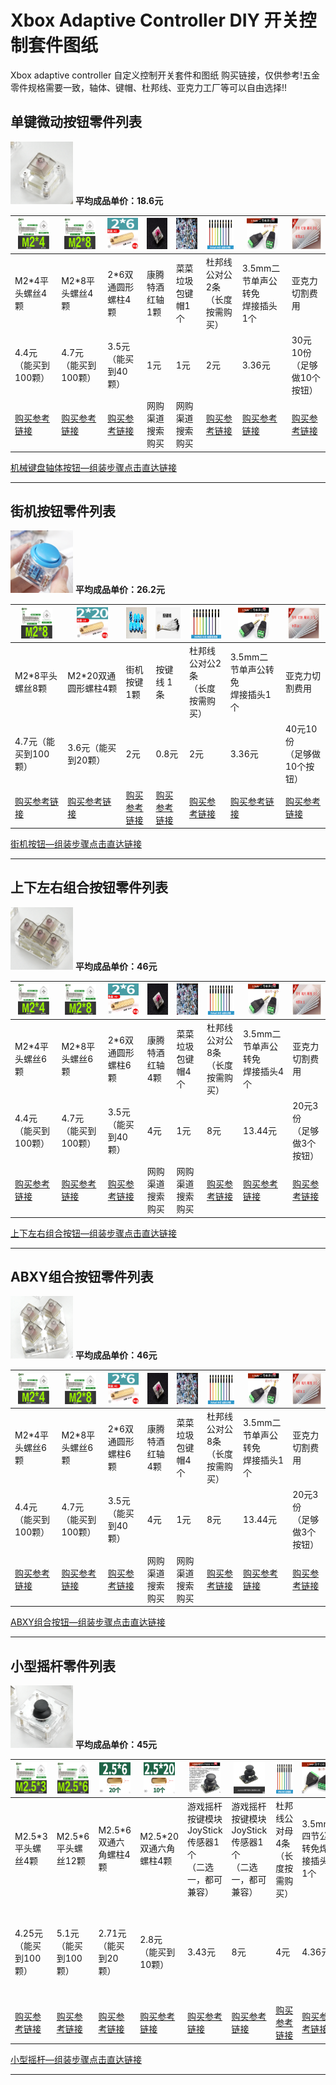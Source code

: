 # Xbox Adaptive Controller DIY 开关控制套件图纸
Xbox adaptive controller 自定义控制开关套件和图纸
购买链接，仅供参考!五金零件规格需要一致，轴体、键帽、杜邦线、亚克力工厂等可以自由选择!!



## 单键微动按钮零件列表

<img src="./img/Singlebutton/keyboard.png" height="100" width="100" /> **平均成品单价：18.6元**

| <img src="./img/Singlebutton/M2-4.png" height="50" width="50" /> | <img src="./img/Singlebutton/M2-8.png" height="50" width="50" /> | <img src="./img/Singlebutton/M2-6y.png" height="50" width="50" /> | <img src="./img/Singlebutton/kttjhz.png" height="50" width="50" /> | <img src="./img/Singlebutton/ccljbjm.png" height="50" width="50" /> | <img src="./img/Singlebutton/dbxgdg.png" height="50" width="50" /> | <img src="./img/Singlebutton/3.5mm.png" height="50" width="50" /> | <img src="./img/Singlebutton/ykl.png" height="50" width="50" /> |
| ------------------------------------------------------------ | ------------------------------------------------------------ | ------------------------------------------------------------ | ------------------------------------------------------------ | ------------------------------------------------------------ | ------------------------------------------------------------ | ------------------------------------------------------------ | ------------------------------------------------------------ |
| M2*4平头螺丝4颗                                              | M2*8平头螺丝4颗                                              | 2*6双通圆形螺柱4颗                                           | 康腾特酒红轴1颗                                              | 菜菜垃圾包键帽1个                                            | 杜邦线公对公2条<br/>（长度按需购买）                         | 3.5mm二节单声公转免<br/>焊接插头1个                          | 亚克力切割费用                                               |
| 4.4元（能买到100颗）                                         | 4.7元（能买到100颗）                                         | 3.5元（能买到40颗）                                          | 1元                                                          | 1元                                                          | 2元                                                          | 3.36元                                                       | 30元10份<br/>（足够做10个按钮）                              |
| [购买参考链接](https://detail.tmall.com/item.htm?id=627952509933&spm=a1z09.2.0.0.6d462e8dXdpe8u&_u=e3b7eq17cb87&skuId=4456393808434) | [购买参考链接](https://detail.tmall.com/item.htm?id=627952509933&spm=a1z09.2.0.0.6d462e8dXdpe8u&_u=e3b7eq17cb87&skuId=4456393808438) | [购买参考链接](https://detail.tmall.com/item.htm?id=16348329016&spm=a1z09.2.0.0.6d462e8dXdpe8u&_u=e3b7eq177d95&skuId=33218736229) | 网购渠道搜索购买                                             | 网购渠道搜索购买                                             | [购买参考链接](https://item.taobao.com/item.htm?spm=a1z09.2.0.0.1bdb2e8dQ1Vv1c&id=567943637652&_u=s3b7eq171949) | [购买参考链接](https://detail.tmall.com/item.htm?id=561728920921&spm=a1z09.2.0.0.1bdb2e8do49iY8&_u=s3b7eq175893&skuId=4307108837005) | [购买参考链接](https://shop111329417.taobao.com/shop/view_shop.htm?shop_id=111329417) |



[机械键盘轴体按钮—组装步骤点击直达链接](https://shimo.im/docs/GJDPtxYRpHPWwKqr/read)



------



## 街机按钮零件列表

<img src="./img/Arcadebutton/Arcadebutton.png" height="100" width="100" /> **平均成品单价：26.2元**

| <img src="./img/Arcadebutton/m2-8.png" height="50" width="50" /> | <img src="./img/Arcadebutton/M2-20.png" height="50" width="50" /> | <img src="./img/Arcadebutton/Arcadebutton1.png" height="50" width="50" /> | <img src="./img/Arcadebutton/ajx.png" height="50" width="50" /> | <img src="./img/Singlebutton/dbxgdg.png" height="50" width="50" /> | <img src="./img/Singlebutton/3.5mm.png" height="50" width="50" /> | <img src="./img/Singlebutton/ykl.png" height="50" width="50" /> |
| ------------------------------------------------------------ | ------------------------------------------------------------ | ------------------------------------------------------------ | ------------------------------------------------------------ | ------------------------------------------------------------ | ------------------------------------------------------------ | ------------------------------------------------------------ |
| M2*8平头螺丝8颗                                              | M2*20双通圆形螺柱4颗                                         | 街机按键1颗                                                  | 按键线 1条                                                   | 杜邦线公对公2条<br/>（长度按需购买）                         | 3.5mm二节单声公转免<br/>焊接插头1个                          | 亚克力切割费用                                               |
| 4.7元（能买到100颗）                                         | 3.6元（能买到20颗）                                          | 2元                                                          | 0.8元                                                        | 2元                                                          | 3.36元                                                       | 40元10份<br/>（足够做10个按钮）                              |
| [购买参考链接](https://detail.tmall.com/item.htm?id=627952509933&spm=a1z09.2.0.0.6d462e8dXdpe8u&_u=e3b7eq17cb87&skuId=4456393808438) | [购买参考链接](https://detail.tmall.com/item.htm?id=16348329016&spm=a1z09.2.0.0.6d462e8dXdpe8u&_u=e3b7eq177d95&skuId=33218736234) | [购买参考链接](https://item.taobao.com/item.htm?spm=a1z09.2.0.0.1bdb2e8dAfTDSq&id=593682113162&_u=s3b7eq17f980) | [购买参考链接](https://item.taobao.com/item.htm?spm=a1z09.2.0.0.1bdb2e8duIaEK1&id=628778295303&_u=s3b7eq174834) | [购买参考链接](https://item.taobao.com/item.htm?spm=a1z09.2.0.0.1bdb2e8dQ1Vv1c&id=567943637652&_u=s3b7eq171949) | [购买参考链接](https://detail.tmall.com/item.htm?id=561728920921&spm=a1z09.2.0.0.1bdb2e8do49iY8&_u=s3b7eq175893&skuId=4307108837005) | [购买参考链接](https://shop111329417.taobao.com/shop/view_shop.htm?shop_id=111329417) |



[街机按钮—组装步骤点击直达链接](https://shimo.im/docs/QgvRYDP9kydr6wP6/read)



------



## 上下左右组合按钮零件列表

<img src="./img/Directionkey/Directionkey.png" height="100" width="100" /> **平均成品单价：46元**

| <img src="./img/Directionkey/M2-4.png" height="50" width="50" /> | <img src="./img/Directionkey/M2-8.png" height="50" width="50" /> | <img src="./img/Directionkey/2-6.png" height="50" width="50" /> | <img src="./img/Singlebutton/kttjhz.png" height="50" width="50" /> | <img src="./img/Singlebutton/ccljbjm.png" height="50" width="50" /> | <img src="./img/Singlebutton/dbxgdg.png" height="50" width="50" /> | <img src="./img/Singlebutton/3.5mm.png" height="50" width="50" /> | <img src="./img/Singlebutton/ykl.png" height="50" width="50" /> |
| ------------------------------------------------------------ | ------------------------------------------------------------ | ------------------------------------------------------------ | ------------------------------------------------------------ | ------------------------------------------------------------ | ------------------------------------------------------------ | ------------------------------------------------------------ | ------------------------------------------------------------ |
| M2*4平头螺丝6颗                                              | M2*8平头螺丝6颗                                              | 2*6双通圆形螺柱6颗                                           | 康腾特酒红轴4颗                                              | 菜菜垃圾包键帽4个                                            | 杜邦线公对公8条<br/>（长度按需购买）                         | 3.5mm二节单声公转免<br/>焊接插头4个                          | 亚克力切割费用                                               |
| 4.4元（能买到100颗）                                         | 4.7元（能买到100颗）                                         | 3.5元（能买到40颗）                                          | 4元                                                          | 1元                                                          | 8元                                                          | 13.44元                                                      | 20元3份<br/>（足够做3个按钮）                                |
| [购买参考链接](https://detail.tmall.com/item.htm?id=627952509933&spm=a1z09.2.0.0.6d462e8dXdpe8u&_u=e3b7eq17cb87&skuId=4456393808434) | [购买参考链接](https://detail.tmall.com/item.htm?id=627952509933&spm=a1z09.2.0.0.6d462e8dXdpe8u&_u=e3b7eq17cb87&skuId=4456393808438) | [购买参考链接](https://detail.tmall.com/item.htm?id=16348329016&spm=a1z09.2.0.0.6d462e8dXdpe8u&_u=e3b7eq177d95&skuId=33218736229) | 网购渠道搜索购买                                             | 网购渠道搜索购买                                             | [购买参考链接](https://item.taobao.com/item.htm?spm=a1z09.2.0.0.1bdb2e8dQ1Vv1c&id=567943637652&_u=s3b7eq171949) | [购买参考链接](https://detail.tmall.com/item.htm?id=561728920921&spm=a1z09.2.0.0.1bdb2e8do49iY8&_u=s3b7eq175893&skuId=4307108837005) | [购买参考链接](https://shop111329417.taobao.com/shop/view_shop.htm?shop_id=111329417) |



[上下左右组合按钮—组装步骤点击直达链接](https://shimo.im/docs/CvqTxC89HQpXYpYj/read)



------



## ABXY组合按钮零件列表

<img src="./img/ABXYcombinationbutton/ABXYcombinationbutton.png" height="100" width="100" /> **平均成品单价：46元**

| <img src="./img/ABXYcombinationbutton/M2-4.png" height="50" width="50" /> | <img src="./img/ABXYcombinationbutton/M2-8.png" height="50" width="50" /> | <img src="./img/ABXYcombinationbutton/M2-6y.png" height="50" width="50" /> | <img src="./img/ABXYcombinationbutton/kttjhz.png" height="50" width="50" /> | <img src="./img/ABXYcombinationbutton/ccljbjm.png" height="50" width="50" /> | <img src="./img/ABXYcombinationbutton/dbxgdg.png" height="50" width="50" /> | <img src="./img/ABXYcombinationbutton/3.5mm.png" height="50" width="50" /> | <img src="./img/ABXYcombinationbutton/ykl.png" height="50" width="50" /> |
| ------------------------------------------------------------ | ------------------------------------------------------------ | ------------------------------------------------------------ | ------------------------------------------------------------ | ------------------------------------------------------------ | ------------------------------------------------------------ | ------------------------------------------------------------ | ------------------------------------------------------------ |
| M2*4平头螺丝6颗                                              | M2*8平头螺丝6颗                                              | 2*6双通圆形螺柱6颗                                           | 康腾特酒红轴4颗                                              | 菜菜垃圾包键帽4个                                            | 杜邦线公对公8条<br/>（长度按需购买）                         | 3.5mm二节单声公转免<br/>焊接插头1个                          | 亚克力切割费用                                               |
| 4.4元（能买到100颗）                                         | 4.7元（能买到100颗）                                         | 3.5元（能买到40颗）                                          | 4元                                                          | 1元                                                          | 8元                                                          | 13.44元                                                      | 20元3份<br/>（足够做3个按钮）                                |
| [购买参考链接](https://detail.tmall.com/item.htm?id=627952509933&spm=a1z09.2.0.0.6d462e8dXdpe8u&_u=e3b7eq17cb87&skuId=4456393808434) | [购买参考链接](https://detail.tmall.com/item.htm?id=627952509933&spm=a1z09.2.0.0.6d462e8dXdpe8u&_u=e3b7eq17cb87&skuId=4456393808438) | [购买参考链接](https://detail.tmall.com/item.htm?id=16348329016&spm=a1z09.2.0.0.6d462e8dXdpe8u&_u=e3b7eq177d95&skuId=33218736229) | 网购渠道搜索购买                                             | 网购渠道搜索购买                                             | [购买参考链接](https://item.taobao.com/item.htm?spm=a1z09.2.0.0.1bdb2e8dQ1Vv1c&id=567943637652&_u=s3b7eq171949) | [购买参考链接](https://detail.tmall.com/item.htm?id=561728920921&spm=a1z09.2.0.0.1bdb2e8do49iY8&_u=s3b7eq175893&skuId=4307108837005) | [购买参考链接](https://shop111329417.taobao.com/shop/view_shop.htm?shop_id=111329417) |



[ABXY组合按钮—组装步骤点击直达链接](https://shimo.im/docs/J3ct8y8CghD6dVXp/read)



------



## 小型摇杆零件列表

<img src="./img/rockeractuator/rockeractuator.png" height="100" width="100" /> **平均成品单价：45元**

| <img src="./img/rockeractuator/m2.5-3.png" height="50" width="50" /> | <img src="./img/rockeractuator/m2.5-6.png" height="50" width="50" /> | <img src="./img/rockeractuator/2.5-6.png" height="50" width="50" /> | <img src="./img/rockeractuator/2.5-20.png" height="50" width="50" /> | <img src="./img/rockeractuator/JoyStick.png" height="50" width="50" /> | <img src="./img/rockeractuator/JoyStick1.png" height="50" width="50" /> | <img src="./img/rockeractuator/dbxgdg.png" height="50" width="50" /> | <img src="./img/rockeractuator/3.5-4.png" height="50" width="50" /> | <img src="./img/ABXYcombinationbutton/ykl.png" height="50" width="50" /> |
| ------------------------------------------------------------ | ------------------------------------------------------------ | ------------------------------------------------------------ | ------------------------------------------------------------ | ------------------------------------------------------------ | ------------------------------------------------------------ | ------------------------------------------------------------ | ------------------------------------------------------------ | ------------------------------------------------------------ |
| M2.5*3平头螺丝4颗                                            | M2.5*6平头螺丝12颗                                           | M2.5*6双通六角螺柱4颗                                        | M2.5*20双通六角螺柱4颗                                       | 游戏摇杆按键模块<br/>JoyStick传感器1个<br/>（二选一，都可兼容） | 游戏摇杆按键模块<br/>JoyStick传感器1个<br/>（二选一，都可兼容） | 杜邦线公对母4条<br/>（长度按需购买）                         | 3.5mm四节公转免焊接插头1个                                   | 亚克力切割费用                                               |
| 4.25元（能买到100颗）                                        | 5.1元 （能买到100颗）                                        | 2.71元 （能买到20颗）                                        | 2.8元 （能买到10颗）                                         | 3.43元                                                       | 8元                                                          | 4元                                                          | 4.36元                                                       | 30元3份（足够做3个摇杆）                                     |
| [购买参考链接](https://detail.tmall.com/item.htm?id=627952509933&spm=a1z09.2.0.0.1bdb2e8dtY1ByV&_u=s3b7eq17d979&skuId=4456393808441) | [购买参考链接](https://detail.tmall.com/item.htm?id=627952509933&spm=a1z09.2.0.0.1bdb2e8dtY1ByV&_u=s3b7eq17d979&skuId=4456393808449) | [购买参考链接](https://detail.tmall.com/item.htm?spm=a1z10.3-b-s.w4011-18288959680.12.57e03b2983pVNS&id=17320356113&rn=1722c233ab7375d41359e726df001d6e&abbucket=2&skuId=4920002563089) | [购买参考链接](https://detail.tmall.com/item.htm?spm=a1z10.3-b-s.w4011-18288959680.12.57e03b2983pVNS&id=17320356113&rn=1722c233ab7375d41359e726df001d6e&abbucket=2&skuId=4920002563064) | [购买参考链接](https://detail.tmall.com/item.htm?id=529728518075&spm=a1z09.2.0.0.1bdb2e8dE90pJZ&_u=s3b7eq178624&skuId=4323993115895) | [购买参考链接](https://detail.tmall.com/item.htm?id=637649101440&spm=a1z09.2.0.0.1bdb2e8dE90pJZ&_u=s3b7eq17f961&skuId=4744984122274) | [购买参考链接](https://item.taobao.com/item.htm?spm=a1z09.2.0.0.1bdb2e8dQ1Vv1c&id=567943637652&_u=s3b7eq171949) | [购买参考链接](https://detail.tmall.com/item.htm?id=561728920921&spm=a1z09.2.0.0.1bdb2e8do49iY8&_u=s3b7eq175893&skuId=4307108837009) | [购买参考链接](https://shop111329417.taobao.com/shop/view_shop.htm?shop_id=111329417) |



[小型摇杆—组装步骤点击直达链接](https://shimo.im/docs/RvdYkpqp8QqhHYVp/read)



------

